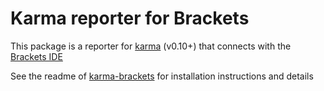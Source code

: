 Karma reporter for Brackets
=======================

This package is a reporter for [karma](http://karma-runner.github.io/) (v0.10+) that connects with the [Brackets IDE](http://brackets.io/) 

See the readme of [karma-brackets](https://github.com/artoale/karma-brackets) for installation instructions and details